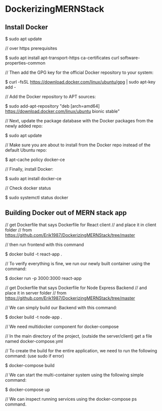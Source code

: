 # DockerizingMERNStack

## Install Docker

$ sudo apt update

// over https prerequisites

$ sudo apt install apt-transport-https ca-certificates curl software-properties-common

// Then add the GPG key for the official Docker repository to your system:

$ curl -fsSL https://download.docker.com/linux/ubuntu/gpg | sudo apt-key add -

//  Add the Docker repository to APT sources:

$ sudo add-apt-repository "deb [arch=amd64] https://download.docker.com/linux/ubuntu bionic stable"

// Next, update the package database with the Docker packages from the newly added repo:

$ sudo apt update

// Make sure you are about to install from the Docker repo instead of the default Ubuntu repo:

$ apt-cache policy docker-ce

// Finally, install Docker:

$ sudo apt install docker-ce

// Check docker status

$ sudo systemctl status docker

## Building Docker out of MERN stack app

// get Dockerfile that says Dockerfile for React client
// and place it in client folder
// from https://github.com/Erik1987/DockerizingMERNStack/tree/master

// then run frontend with this command

$ docker build -t react-app .

// To verify everything is fine, we run our newly built container using the command:

$ docker run -p 3000:3000 react-app

// get Dockerfile that says Dockerfile for Node Express Backend
// and place it in server folder
// from https://github.com/Erik1987/DockerizingMERNStack/tree/master

// We can simply build our Backend with this command:

$ docker build -t node-app .

// We need multidocker component for docker-compose

// In the main directory of the project, (outside the server/client) get a file named docker-compose.yml

// To create the build for the entire application, we need to run the following command: (use sudo if error)

$ docker-compose build

// We can start the multi-container system using the following simple command:

$ docker-compose up

// We can inspect running services using the docker-compose ps command.


